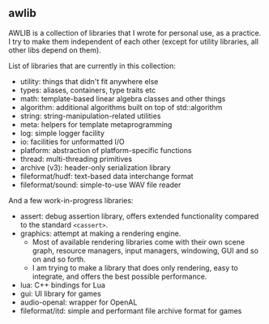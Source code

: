 ## awlib ##
AWLIB is a collection of libraries that I wrote for personal use, as a practice.
I try to make them independent of each other (except for utility libraries, all other libs depend on them).

List of libraries that are currently in this collection:

- utility: things that didn't fit anywhere else
- types: aliases, containers, type traits etc
- math: template-based linear algebra classes and other things
- algorithm: additional algorithms built on top of std::algorithm
- string: string-manipulation-related utilities
- meta: helpers for template metaprogramming
- log: simple logger facility
- io: facilities for unformatted I/O
- platform: abstraction of platform-specific functions
- thread: multi-threading primitives
- archive (v3): header-only serialization library
- fileformat/hudf: text-based data interchange format
- fileformat/sound: simple-to-use WAV file reader

And a few work-in-progress libraries:
- assert: debug assertion library, offers extended functionality compared to the standard `<cassert>`.
- graphics: attempt at making a rendering engine.
	- Most of available rendering libraries come with their own scene graph, resource managers, input managers, windowing, GUI and so on and so forth.
	- I am trying to make a library that does only rendering, easy to integrate, and offers the best possible performance.
- lua: C++ bindings for Lua
- gui: UI library for games
- audio-openal: wrapper for OpenAL
- fileformat/itd: simple and performant file archive format for games
